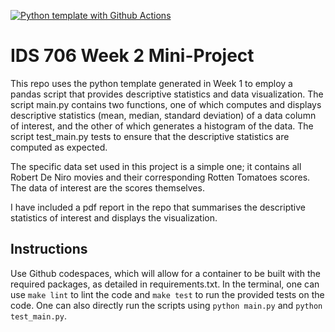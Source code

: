 [![Python template with Github Actions](https://github.com/drktao/python-template/actions/workflows/main.yml/badge.svg)](https://github.com/drktao/python-template/actions/workflows/main.yml)

# IDS 706 Week 2 Mini-Project
This repo uses the python template generated in Week 1 to employ a pandas script that provides descriptive statistics and data visualization. The script main.py contains two functions, one of which computes and displays descriptive statistics (mean, median, standard deviation) of a data column of interest, and the other of which generates a histogram of the data. The script test_main.py tests to ensure that the descriptive statistics are computed as expected.

The specific data set used in this project is a simple one; it contains all Robert De Niro movies and their corresponding Rotten Tomatoes scores. The data of interest are the scores themselves. 

I have included a pdf report in the repo that summarises the descriptive statistics of interest and displays the visualization.

## Instructions
Use Github codespaces, which will allow for a container to be built with the required packages, as detailed in requirements.txt. In the terminal, one can use `make lint` to lint the code and `make test` to run the provided tests on the code. One can also directly run the scripts using `python main.py` and `python test_main.py`.
